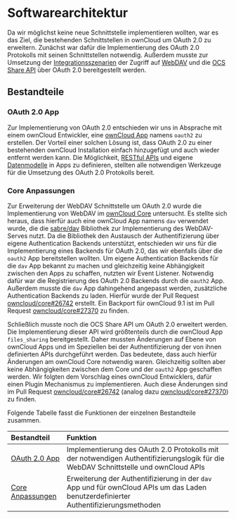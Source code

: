 # Softwarearchitektur

Da wir möglichst keine neue Schnittstelle implementieren wollten, war es das Ziel, die bestehenden Schnittstellen in ownCloud um OAuth 2.0 zu erweitern. Zunächst war dafür die Implementierung des OAuth 2.0 Protokolls mit seinen Schnittstellen notwendig. Außerdem musste zur Umsetzung der [Integrationsszenarien](../..#integrationsszenarien) der Zugriff auf [WebDAV](https://doc.owncloud.org/server/9.1/user_manual/files/access_webdav.html) und die [OCS Share API](https://doc.owncloud.org/server/9.1/developer_manual/core/ocs-share-api.html) über OAuth 2.0 bereitgestellt werden.

## Bestandteile

### OAuth 2.0 App

Zur Implementierung von OAuth 2.0 entschieden wir uns in Absprache mit einem ownCloud Entwickler, eine [ownCloud App](https://doc.owncloud.org/server/9.1/developer_manual/app/) namens `oauth2` zu erstellen. Der Vorteil einer solchen Lösung ist, dass OAuth 2.0 zu einer bestehenden ownCloud Installation einfach hinzugefügt und auch wieder entfernt werden kann. Die Möglichkeit, [RESTful APIs](https://doc.owncloud.org/server/9.1/developer_manual/app/api.html) und eigene [Datenmodelle](https://doc.owncloud.org/server/9.1/developer_manual/app/schema.html) in Apps zu definieren, stellten alle notwendigen Werkzeuge für die Umsetzung des OAuth 2.0 Protokolls bereit.

### Core Anpassungen

Zur Erweiterung der WebDAV Schnittstelle um OAuth 2.0 wurde die Implementierung von WebDAV im [ownCloud Core](https://github.com/owncloud/core) untersucht. Es stellte sich heraus, dass hierfür auch eine ownCloud App namens `dav` verwendet wurde, die die [sabre/dav](http://sabre.io) Bibliothek zur Implementierung des WebDAV-Serves nutzt. Da die Bibliothek den Austausch der Authentifizierung über eigene Authentication Backends unterstützt, entschieden wir uns für die Implementierung eines Backends für OAuth 2.0,
das wir ebenfalls über die `oauth2` App bereitstellen wollten. Um eigene Authentication Backends für die `dav` App bekannt zu machen und gleichzeitig keine Abhängigkeit zwischen den Apps zu schaffen,
nutzten wir Event Listener. Notwendig dafür war die Registrierung des OAuth 2.0 Backends durch die `oauth2` App. Außerdem musste die `dav` App dahingehend angepasst werden, zusätzliche Authentication Backends zu laden. Hierfür wurde der Pull Request [owncloud/core#26742](https://github.com/owncloud/core/pull/26742) erstellt. Ein Backport für ownCloud 9.1 ist im Pull Request [owncloud/core#27370](https://github.com/owncloud/core/pull/27370) zu finden.

Schließlich musste noch die OCS Share API um OAuth 2.0 erweitert werden. Die Implementierung dieser API wird größtenteils durch die ownCloud App `files_sharing` bereitgestellt. Daher mussten Änderungen auf Ebene von ownCloud Apps und im Speziellen bei der Authentifizierung der von ihnen definierten APIs durchgeführt werden. Das bedeutete, dass auch hierfür Änderungen am ownCloud Core notwendig waren. Gleichzeitig sollten aber keine Abhängigkeiten zwischen dem Core und der `oauth2` App geschaffen werden. Wir folgten dem Vorschlag eines ownCloud Entwicklers, dafür einen Plugin Mechanismus zu implementieren. Auch diese Änderungen sind im Pull Request [owncloud/core#26742](https://github.com/owncloud/core/pull/26742) (analog dazu [owncloud/core#27370](https://github.com/owncloud/core/pull/27370)) zu finden.

Folgende Tabelle fasst die Funktionen der einzelnen Bestandteile zusammen.

| Bestandteil                          | Funktion                                                                                                                             |
|:-------------------------------------|:-------------------------------------------------------------------------------------------------------------------------------------|
| [OAuth 2.0 App](oauth2-app)          | Implementierung des OAuth 2.0 Protokolls mit der notwendigen Authentifizierungslogik für die WebDAV Schnittstelle und ownCloud APIs  |
| [Core Anpassungen](core-anpassungen) | Erweiterung der Authentifizierung in der `dav` App und für ownCloud APIs um das Laden benutzerdefinierter Authentifizierungsmethoden |
